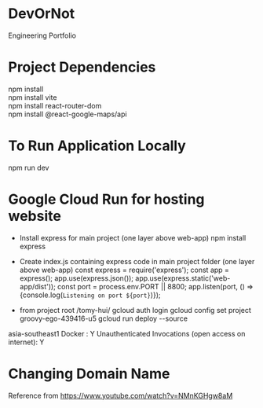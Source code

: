 # DevOrNot
Engineering Portfolio 

# Project Dependencies
npm install <br>
npm install vite <br>
npm install react-router-dom <br>
npm install @react-google-maps/api <br>


# To Run Application Locally
npm run dev

# Google Cloud Run for hosting website
* Install express for main project (one layer above web-app)
npm install express
* Create index.js containing express code in main project folder (one layer above web-app)
const express = require('express');
const app = express();
app.use(express.json());
app.use(express.static('web-app/dist'));
const port = process.env.PORT || 8800;
app.listen(port, () => {console.log(`Listening on port ${port}`)});

* from project root /tomy-hui/
gcloud auth login
gcloud config set project groovy-ego-439416-u5
gcloud run deploy --source 

asia-southeast1
Docker : Y
Unauthenticated Invocations (open access on internet): Y

# Changing Domain Name


Reference from https://www.youtube.com/watch?v=NMnKGHgw8aM
